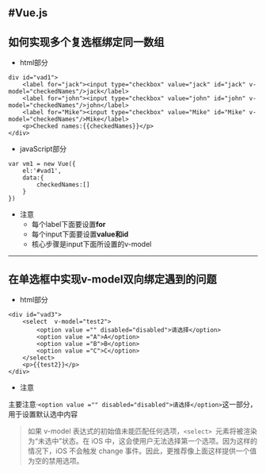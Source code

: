 #Vue.js
---
## 如何实现多个复选框绑定同一数组  

* html部分

```  
div id="vad1">
	<label for="jack"><input type="checkbox" value="jack" id="jack" v-model="checkedNames"/>jack</label>
	<label for="john"><input type="checkbox" value="john" id="john" v-model="checkedNames"/>john</label>
	<label for="Mike"><input type="checkbox" value="Mike" id="Mike" v-model="checkedNames"/>Mike</label>
	<p>Checked names:{{checkedNames}}</p>
</div>
```
* javaScript部分

```
var vm1 = new Vue({
	el:'#vad1',
	data:{
		checkedNames:[]
	}
})
```
* 注意
	* 每个label下面要设置**for**
	* 每个input下面要设置**value和id**
	* 核心步骤是input下面所设置的v-model
---
## 在单选框中实现v-model双向绑定遇到的问题
* html部分

```
<div id="vad3">
	<select  v-model="test2">
		<option value ="" disabled="disabled">请选择</option>
		<option value ="A">A</option>
		<option value ="B">B</option>
		<option value ="C">C</option>
	</select>
	<p>{{test2}}</p>
</div>
```

* 注意

主要注意·`<option value ="" disabled="disabled">请选择</option>`这一部分，用于设置默认选中内容
> 如果 v-model 表达式的初始值未能匹配任何选项，`<select> `元素将被渲染为“未选中”状态。在 iOS 中，这会使用户无法选择第一个选项。因为这样的情况下，iOS 不会触发 change 事件。因此，更推荐像上面这样提供一个值为空的禁用选项。  

